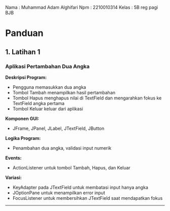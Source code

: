 Nama : Muhammad Adam Alghifari
Npm  : 2210010314
Kelas : 5B reg pagi BJB 


# Panduan

## 1. Latihan 1
### Aplikasi Pertambahan Dua Angka

**Deskripsi Program:**
- Pengguna memasukkan dua angka
- Tombol Tambah menampilkan hasil pertambahan
- Tombol Hapus menghapus nilai di TextField dan mengarahkan fokus ke TextField angka pertama
- Tombol Keluar keluar dari aplikasi

**Komponen GUI:**
- JFrame, JPanel, JLabel, JTextField, JButton

**Logika Program:**
- Penambahan dua angka, validasi input numerik

**Events:**
- ActionListener untuk tombol Tambah, Hapus, dan Keluar

**Variasi:**
- KeyAdapter pada JTextField untuk membatasi input hanya angka
- JOptionPane untuk menampilkan error input
- FocusListener untuk membersihkan JTextField saat mendapatkan fokus

---
